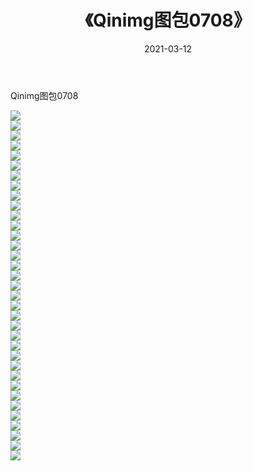 ﻿---
layout: post
title:  《Qinimg图包0708》
date:   2021-03-12
img: http://imgx.orgx.ga/Qinimg图包/Qinimg图包0708/000.jpg
categories: [美女, 清纯, 唯美]
---

Qinimg图包0708

 ![](http://imgx.orgx.ga/Qinimg图包/Qinimg图包0708/001.jpg) <br>![](http://imgx.orgx.ga/Qinimg图包/Qinimg图包0708/002.jpg) <br>![](http://imgx.orgx.ga/Qinimg图包/Qinimg图包0708/003.jpg) <br>![](http://imgx.orgx.ga/Qinimg图包/Qinimg图包0708/004.jpg) <br>![](http://imgx.orgx.ga/Qinimg图包/Qinimg图包0708/005.jpg) <br>![](http://imgx.orgx.ga/Qinimg图包/Qinimg图包0708/006.jpg) <br>![](http://imgx.orgx.ga/Qinimg图包/Qinimg图包0708/007.jpg) <br>![](http://imgx.orgx.ga/Qinimg图包/Qinimg图包0708/008.jpg) <br>![](http://imgx.orgx.ga/Qinimg图包/Qinimg图包0708/009.jpg) <br>![](http://imgx.orgx.ga/Qinimg图包/Qinimg图包0708/010.jpg) <br>![](http://imgx.orgx.ga/Qinimg图包/Qinimg图包0708/011.jpg) <br>![](http://imgx.orgx.ga/Qinimg图包/Qinimg图包0708/012.jpg) <br>![](http://imgx.orgx.ga/Qinimg图包/Qinimg图包0708/013.jpg) <br>![](http://imgx.orgx.ga/Qinimg图包/Qinimg图包0708/014.jpg) <br>![](http://imgx.orgx.ga/Qinimg图包/Qinimg图包0708/015.jpg) <br>![](http://imgx.orgx.ga/Qinimg图包/Qinimg图包0708/016.jpg) <br>![](http://imgx.orgx.ga/Qinimg图包/Qinimg图包0708/017.jpg) <br>![](http://imgx.orgx.ga/Qinimg图包/Qinimg图包0708/018.jpg) <br>![](http://imgx.orgx.ga/Qinimg图包/Qinimg图包0708/019.jpg) <br>![](http://imgx.orgx.ga/Qinimg图包/Qinimg图包0708/020.jpg) <br>![](http://imgx.orgx.ga/Qinimg图包/Qinimg图包0708/021.jpg) <br>![](http://imgx.orgx.ga/Qinimg图包/Qinimg图包0708/022.jpg) <br>![](http://imgx.orgx.ga/Qinimg图包/Qinimg图包0708/023.jpg) <br>![](http://imgx.orgx.ga/Qinimg图包/Qinimg图包0708/024.jpg) <br>![](http://imgx.orgx.ga/Qinimg图包/Qinimg图包0708/025.jpg) <br>![](http://imgx.orgx.ga/Qinimg图包/Qinimg图包0708/026.jpg) <br>![](http://imgx.orgx.ga/Qinimg图包/Qinimg图包0708/027.jpg) <br>![](http://imgx.orgx.ga/Qinimg图包/Qinimg图包0708/028.jpg) <br>![](http://imgx.orgx.ga/Qinimg图包/Qinimg图包0708/029.jpg) <br>![](http://imgx.orgx.ga/Qinimg图包/Qinimg图包0708/030.jpg) <br>![](http://imgx.orgx.ga/Qinimg图包/Qinimg图包0708/031.jpg) <br>![](http://imgx.orgx.ga/Qinimg图包/Qinimg图包0708/032.jpg) <br>![](http://imgx.orgx.ga/Qinimg图包/Qinimg图包0708/033.jpg) <br>![](http://imgx.orgx.ga/Qinimg图包/Qinimg图包0708/034.jpg) <br>![](http://imgx.orgx.ga/Qinimg图包/Qinimg图包0708/035.jpg) <br>